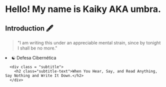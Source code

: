 # Hello! My name is Kaiky AKA umbra.
## Introduction 🖋️
<blockquote> "I am writing this under an appreciable mental strain, since by tonight I shall be no more." </blockquote>

<div class="midcolumn">
  <main>
    <article>
      <div class="post-info">
      <div class="title">
      <li>☯ Defesa Cibernética </li>
      </div>
        
          
      <div class = "subtitle">
        <h2 class="subtitle-text">When You Hear, Say, and Read Anything, Say Nothing and Write It Down.</h2>
      </div>


<!--
**KekDisk/KekDisk** is a ✨ _special_ ✨ repository because its `README.md` (this file) appears on your GitHub profile.

Here are some ideas to get you started:

- 🔭 I’m currently working on ...
- 🌱 I’m currently learning ...
- 👯 I’m looking to collaborate on ...
- 🤔 I’m looking for help with ...
- 💬 Ask me about ...
- 📫 How to reach me: ...
- 😄 Pronouns: ...
- ⚡ Fun fact: ...
-->
